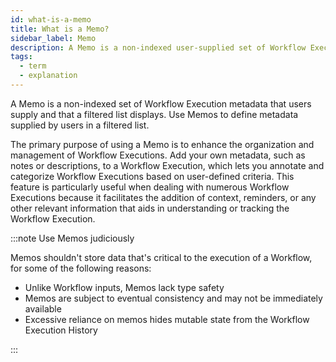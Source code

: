 ```yaml
---
id: what-is-a-memo
title: What is a Memo?
sidebar_label: Memo
description: A Memo is a non-indexed user-supplied set of Workflow Execution metadata that is displayed with filtered list results.
tags:
  - term
  - explanation
---
```


A Memo is a non-indexed set of Workflow Execution metadata that users supply and that a filtered list displays.
Use Memos to define metadata supplied by users in a filtered list.

The primary purpose of using a Memo is to enhance the organization and management of Workflow Executions.
Add your own metadata, such as notes or descriptions, to a Workflow Execution, which lets you annotate and categorize Workflow Executions based on user-defined criteria.
This feature is particularly useful when dealing with numerous Workflow Executions because it facilitates the addition of context, reminders, or any other relevant information that aids in understanding or tracking the Workflow Execution.

:::note Use Memos judiciously

Memos shouldn't store data that's critical to the execution of a Workflow, for some of the following reasons:

- Unlike Workflow inputs, Memos lack type safety
- Memos are subject to eventual consistency and may not be immediately available
- Excessive reliance on memos hides mutable state from the Workflow Execution History

:::
